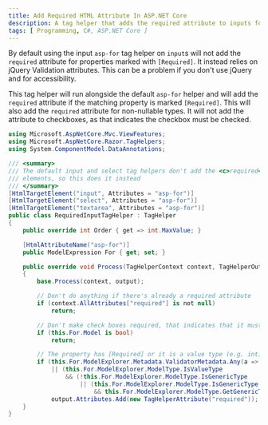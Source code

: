 ```yaml
---
title: Add Required HTML Attribute In ASP.NET Core
description: A tag helper that adds the required attribute to inputs for properties marked as required
tags: [ Programming, C#, ASP.NET Core ]
---
```


By default using the input `asp-for` tag helper on `input`s will not add the `required` attribute for properties marked with `[Required]`. It instead relies on jQuery Validation attributes. This can be a problem if you don't use jQuery and for accessibility.

This tag helper will run alongside the default `asp-for` helper and will add the `required` attribute if the matching property is marked `[Required]`. This will also add the `required` attribute for non-nullable types. It will not add the attribute to checkboxes, as that indicates the checkbox must be checked.

```csharp
using Microsoft.AspNetCore.Mvc.ViewFeatures;
using Microsoft.AspNetCore.Razor.TagHelpers;
using System.ComponentModel.DataAnnotations;

/// <summary>
/// The default input and select tag helpers don't add the <c>required</c> attribute to required
/// elements, so this does it instead
/// </summary>
[HtmlTargetElement("input", Attributes = "asp-for")]
[HtmlTargetElement("select", Attributes = "asp-for")]
[HtmlTargetElement("textarea", Attributes = "asp-for")]
public class RequiredInputTagHelper : TagHelper
{
	public override int Order { get => int.MaxValue; }

	[HtmlAttributeName("asp-for")]
	public ModelExpression For { get; set; }

	public override void Process(TagHelperContext context, TagHelperOutput output)
	{
		base.Process(context, output);

		// Don't do anything if there's already a required attribute
		if (context.AllAttributes["required"] is not null)
			return;

		// Don't make check boxes required, that indicates that it must be checked
		if (this.For.Model is bool)
			return;

		// The property has [Required] or it is a value type (e.g. int) and is not nullable (e.g. int?)
		if (this.For.ModelExplorer.Metadata.ValidatorMetadata.Any(a => a is RequiredAttribute)
			|| (this.For.ModelExplorer.ModelType.IsValueType
				&& (!this.For.ModelExplorer.ModelType.IsGenericType
					|| (this.For.ModelExplorer.ModelType.IsGenericType
						&& this.For.ModelExplorer.ModelType.GetGenericTypeDefinition() != typeof(Nullable<>)))))
			output.Attributes.Add(new TagHelperAttribute("required"));
	}
}
```
